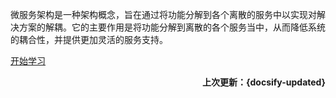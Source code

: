 微服务架构是一种架构概念，旨在通过将功能分解到各个离散的服务中以实现对解决方案的解耦。它的主要作用是将功能分解到离散的各个服务当中，从而降低系统的耦合性，并提供更加灵活的服务支持。

[开始学习](micro-service-about/)

**<P align="right">上次更新：{docsify-updated}</p>**